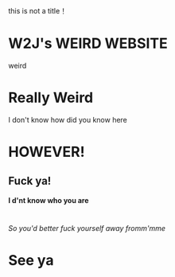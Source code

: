 this is not a title！
# W2J's WEIRD WEBSITE
weird
# Really Weird
I don't know how did you know here
# HOWEVER!
## Fuck ya!
**I  d'nt know who you are**
# 
*So you'd better fuck yourself away fromm'mme*
# See ya
